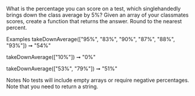 What is the percentage you can score on a test, which singlehandedly brings down the class average by 5%? Given an array of your classmates scores, create a function that returns the answer. Round to the nearest percent.

Examples
takeDownAverage(["95%", "83%", "90%", "87%", "88%", "93%"]) ➞ "54%"

takeDownAverage(["10%"]) ➞ "0%"

takeDownAverage(["53%", "79%"]) ➞ "51%"

Notes
No tests will include empty arrays or require negative percentages.
Note that you need to return a string.